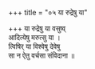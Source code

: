 +++
title = "०५ या रुद्रेषु या"

+++
या रुद्रेषु या वसुष्व्  
आदित्येषु मरुत्सु या ।  
त्विषिर् या विश्वेषु देवेषु  
सा न ऐतु वर्चसा संविदाना ॥